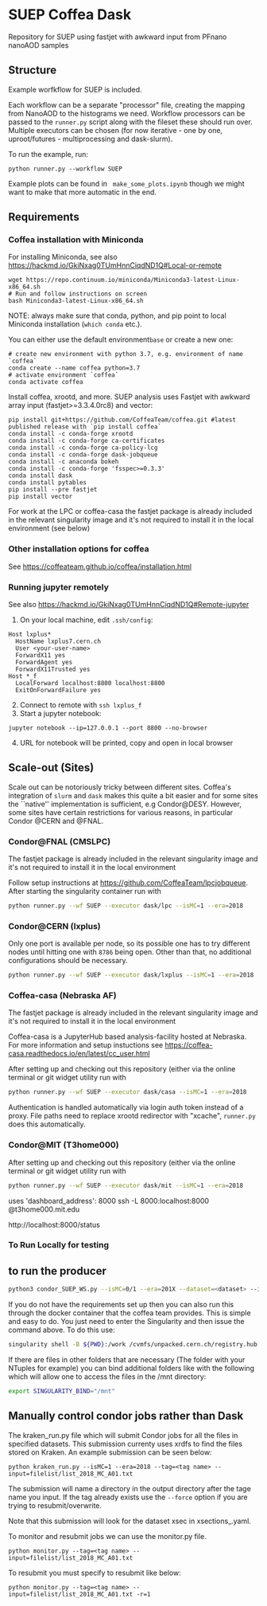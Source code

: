 # SUEP Coffea Dask
Repository for SUEP using fastjet with awkward input from PFnano nanoAOD samples


## Structure
Example worfkflow for SUEP is included. 

Each workflow can be a separate "processor" file, creating the mapping from NanoAOD to
the histograms we need. Workflow processors can be passed to the `runner.py` script 
along with the fileset these should run over. Multiple executors can be chosen 
(for now iterative - one by one, uproot/futures - multiprocessing and dask-slurm). 

To run the example, run:
```
python runner.py --workflow SUEP
```

Example plots can be found in ` make_some_plots.ipynb` though we might want to make
that more automatic in the end.

## Requirements
### Coffea installation with Miniconda
For installing Miniconda, see also https://hackmd.io/GkiNxag0TUmHnnCiqdND1Q#Local-or-remote
```
wget https://repo.continuum.io/miniconda/Miniconda3-latest-Linux-x86_64.sh
# Run and follow instructions on screen
bash Miniconda3-latest-Linux-x86_64.sh
```
NOTE: always make sure that conda, python, and pip point to local Miniconda installation (`which conda` etc.).

You can either use the default environment`base` or create a new one:
```
# create new environment with python 3.7, e.g. environment of name `coffea`
conda create --name coffea python=3.7
# activate environment `coffea`
conda activate coffea
```
Install coffea, xrootd, and more. SUEP analysis uses Fastjet with awkward array input (fastjet>=3.3.4.0rc8) and vector:
```
pip install git+https://github.com/CoffeaTeam/coffea.git #latest published release with `pip install coffea`
conda install -c conda-forge xrootd
conda install -c conda-forge ca-certificates
conda install -c conda-forge ca-policy-lcg
conda install -c conda-forge dask-jobqueue
conda install -c anaconda bokeh 
conda install -c conda-forge 'fsspec>=0.3.3'
conda install dask
conda install pytables
pip install --pre fastjet
pip install vector
```
For work at the LPC or coffea-casa the fastjet package is already included in the relevant singularity image and it's not required to install it in the local environment (see below)

### Other installation options for coffea
See https://coffeateam.github.io/coffea/installation.html
### Running jupyter remotely
See also https://hackmd.io/GkiNxag0TUmHnnCiqdND1Q#Remote-jupyter

1. On your local machine, edit `.ssh/config`:
```
Host lxplus*
  HostName lxplus7.cern.ch
  User <your-user-name>
  ForwardX11 yes
  ForwardAgent yes
  ForwardX11Trusted yes
Host *_f
  LocalForward localhost:8800 localhost:8800
  ExitOnForwardFailure yes
```
2. Connect to remote with `ssh lxplus_f`
3. Start a jupyter notebook:
```
jupyter notebook --ip=127.0.0.1 --port 8800 --no-browser
```
4. URL for notebook will be printed, copy and open in local browser

## Scale-out (Sites)

Scale out can be notoriously tricky between different sites. Coffea's integration of `slurm` and `dask`
makes this quite a bit easier and for some sites the ``native'' implementation is sufficient, e.g Condor@DESY.
However, some sites have certain restrictions for various reasons, in particular Condor @CERN and @FNAL.

### Condor@FNAL (CMSLPC)
The fastjet package is already included in the relevant singularity image and it's not required to install it in the local environment

Follow setup instructions at https://github.com/CoffeaTeam/lpcjobqueue. After starting 
the singularity container run with 
```bash
python runner.py --wf SUEP --executor dask/lpc --isMC=1 --era=2018
```

### Condor@CERN (lxplus)
Only one port is available per node, so its possible one has to try different nodes until hitting
one with `8786` being open. Other than that, no additional configurations should be necessary.

```bash
python runner.py --wf SUEP --executor dask/lxplus --isMC=1 --era=2018
```

### Coffea-casa (Nebraska AF)
The fastjet package is already included in the relevant singularity image and it's not required to install it in the local environment

Coffea-casa is a JupyterHub based analysis-facility hosted at Nebraska. For more information and setup instuctions see
https://coffea-casa.readthedocs.io/en/latest/cc_user.html

After setting up and checking out this repository (either via the online terminal or git widget utility run with
```bash
python runner.py --wf SUEP --executor dask/casa --isMC=1 --era=2018
```
Authentication is handled automatically via login auth token instead of a proxy. File paths need to replace xrootd redirector with "xcache", `runner.py` does this automatically.


### Condor@MIT (T3home000)

After setting up and checking out this repository (either via the online terminal or git widget utility run with
```bash
python runner.py --wf SUEP --executor dask/mit --isMC=1 --era=2018
```
uses 'dashboard_address': 8000
ssh -L 8000:localhost:8000 <uname>@t3home000.mit.edu
  
http://localhost:8000/status
  
  
### To Run Locally for testing
  
  ## to run the producer

```bash
python3 condor_SUEP_WS.py --isMC=0/1 --era=201X --dataset=<dataset> --infile=XXX.root
```

If you do not have the requirements set up then you can also run this through the docker container that the coffea team provides. This is simple and easy to do. You just need to enter the Singularity and then issue the command above. To do this use:

```bash
singularity shell -B ${PWD}:/work /cvmfs/unpacked.cern.ch/registry.hub.docker.com/coffeateam/coffea-dask:latest
```

If there are files in other folders that are necessary (The folder with your NTuples for example) you can bind additional folders like with the following which will allow one to access the files in the /mnt directory:

```bash
export SINGULARITY_BIND="/mnt"
```
  
## Manually control condor jobs rather than Dask

The kraken_run.py file which will submit Condor jobs for all the files in specified datasets. This submission currenty uses xrdfs to find the files stored on Kraken. An example submission can be seen below:

```
python kraken_run.py --isMC=1 --era=2018 --tag=<tag name> --input=filelist/list_2018_MC_A01.txt 
```
The submission will name a directory in the output directory after the tage name you input. If the tag already exists use the ```--force``` option if you are trying to resubmit/overwrite.

Note that this submission will look for the dataset xsec in xsections_<era>.yaml.
  
To monitor and resubmit jobs we can use the monitor.py file. 
  
```
python monitor.py --tag=<tag name> --input=filelist/list_2018_MC_A01.txt
```
To resubmit you must specify to resubmit like below:

```
python monitor.py --tag=<tag name> --input=filelist/list_2018_MC_A01.txt -r=1 
```
